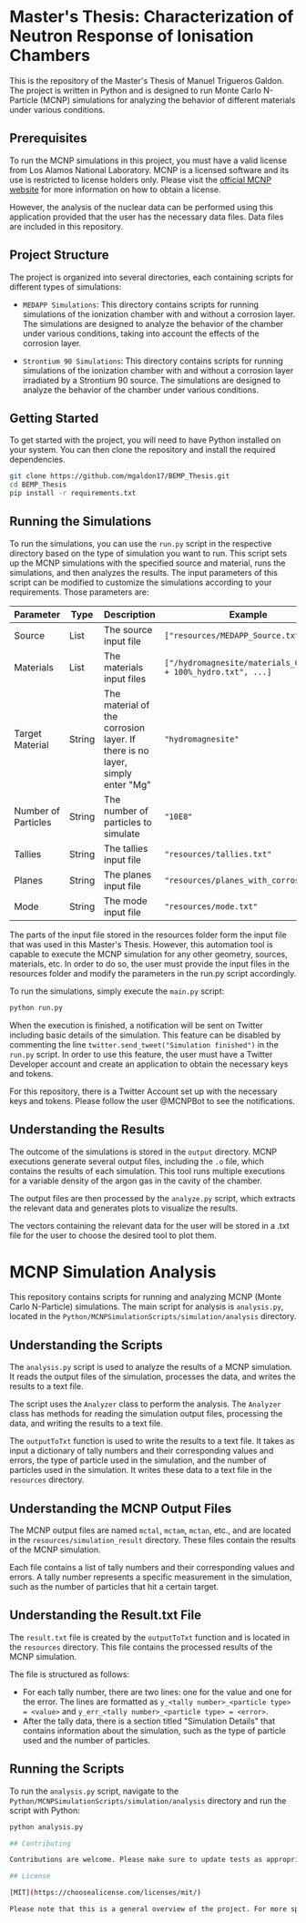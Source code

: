 # Master's Thesis: Characterization of Neutron Response of Ionisation Chambers 

This is the repository of the Master's Thesis of Manuel Trigueros Galdon. The project is written in Python and is designed to run Monte Carlo N-Particle (MCNP) simulations for analyzing the behavior of different materials under various conditions.

## Prerequisites

To run the MCNP simulations in this project, you must have a valid license from Los Alamos National Laboratory. MCNP is a licensed software and its use is restricted to license holders only. Please visit the [official MCNP website](https://mcnp.lanl.gov/) for more information on how to obtain a license.

However, the analysis of the nuclear data can be performed using this application provided that the user has the necessary data files. Data files are included in this repository.
## Project Structure

The project is organized into several directories, each containing scripts for different types of simulations:

- `MEDAPP Simulations`: This directory contains scripts for running simulations of the ionization chamber with and without a corrosion layer. The simulations are designed to analyze the behavior of the chamber under various conditions, taking into account the effects of the corrosion layer.

- `Strontium 90 Simulations`: This directory contains scripts for running simulations of the ionization chamber with and without a corrosion layer irradiated by a Strontium 90 source. The simulations are designed to analyze the behavior of the chamber under various conditions.

## Getting Started

To get started with the project, you will need to have Python installed on your system. You can then clone the repository and install the required dependencies.

```bash
git clone https://github.com/mgaldon17/BEMP_Thesis.git
cd BEMP_Thesis
pip install -r requirements.txt
```

## Running the Simulations

To run the simulations, you can use the `run.py` script in the respective directory based on the type of simulation you want to run. This script sets up the MCNP simulations with the specified source and material, runs the simulations, and then analyzes the results.
The input parameters of this script can be modified to customize the simulations according to your requirements. Those parameters are: 

| Parameter         | Type   | Description                                                                  | Example                                                        |
|-------------------|--------|------------------------------------------------------------------------------|----------------------------------------------------------------|
| Source            | List   | The source input file                                                        | `["resources/MEDAPP_Source.txt"]`                              |
| Materials         | List   | The materials input files                                                    | `["/hydromagnesite/materials_0%_water + 100%_hydro.txt", ...]` |
| Target Material   | String | The material of the corrosion layer. If there is no layer, simply enter "Mg" | `"hydromagnesite"`                                             |
| Number of Particles | String | The number of particles to simulate                                          | `"10E8"`                                                       |
| Tallies           | String | The tallies input file                                                       | `"resources/tallies.txt"`                                      |
| Planes            | String | The planes input file                                                        | `"resources/planes_with_corrosion"`                            |
| Mode              | String | The mode input file                                                          | `"resources/mode.txt"`                                         |

The parts of the input file stored in the resources folder form the input file that was used in this Master's Thesis. However, this automation tool is capable to execute the MCNP simulation for any other geometry, sources, materials, etc.
In order to do so, the user must provide the input files in the resources folder and modify the parameters in the run.py script accordingly.

To run the simulations, simply execute the `main.py` script:
```bash
python run.py
```

When the execution is finished, a notification will be sent on Twitter including basic details of the simulation. This feature can be disabled by commenting the line  `twitter.send_tweet("Simulation finished")` in the `run.py` script.
In order to use this feature, the user must have a Twitter Developer account and create an application to obtain the necessary keys and tokens.

For this repository, there is a Twitter Account set up with the necessary keys and tokens. Please follow the user @MCNPBot to see the notifications. 
## Understanding the Results

The outcome of the simulations is stored in the `output` directory. MCNP executions generate several output files, including the `.o` file, which contains the results of each simulation. This tool runs multiple executions for a variable density of the argon gas in the cavity of the chamber. 

The output files are then processed by the `analyze.py` script, which extracts the relevant data and generates plots to visualize the results.

The vectors containing the relevant data for the user will be stored in a .txt file  for the user to choose the desired tool to plot them.

# MCNP Simulation Analysis

This repository contains scripts for running and analyzing MCNP (Monte Carlo N-Particle) simulations. The main script for analysis is `analysis.py`, located in the `Python/MCNPSimulationScripts/simulation/analysis` directory.

## Understanding the Scripts

The `analysis.py` script is used to analyze the results of a MCNP simulation. It reads the output files of the simulation, processes the data, and writes the results to a text file.

The script uses the `Analyzer` class to perform the analysis. The `Analyzer` class has methods for reading the simulation output files, processing the data, and writing the results to a text file.

The `outputToTxt` function is used to write the results to a text file. It takes as input a dictionary of tally numbers and their corresponding values and errors, the type of particle used in the simulation, and the number of particles used in the simulation. It writes these data to a text file in the `resources` directory.

## Understanding the MCNP Output Files

The MCNP output files are named `mctal`, `mctam`, `mctan`, etc., and are located in the `resources/simulation_result` directory. These files contain the results of the MCNP simulation.

Each file contains a list of tally numbers and their corresponding values and errors. A tally number represents a specific measurement in the simulation, such as the number of particles that hit a certain target.

## Understanding the Result.txt File

The `result.txt` file is created by the `outputToTxt` function and is located in the `resources` directory. This file contains the processed results of the MCNP simulation.

The file is structured as follows:

- For each tally number, there are two lines: one for the value and one for the error. The lines are formatted as `y_<tally number>_<particle type> = <value>` and `y_err_<tally number>_<particle type> = <error>`.
- After the tally data, there is a section titled "Simulation Details" that contains information about the simulation, such as the type of particle used and the number of particles.

## Running the Scripts

To run the `analysis.py` script, navigate to the `Python/MCNPSimulationScripts/simulation/analysis` directory and run the script with Python:

```bash
python analysis.py

## Contributing

Contributions are welcome. Please make sure to update tests as appropriate.

## License

[MIT](https://choosealicense.com/licenses/mit/)

Please note that this is a general overview of the project. For more specific details, please refer to the individual scripts and their respective documentation.